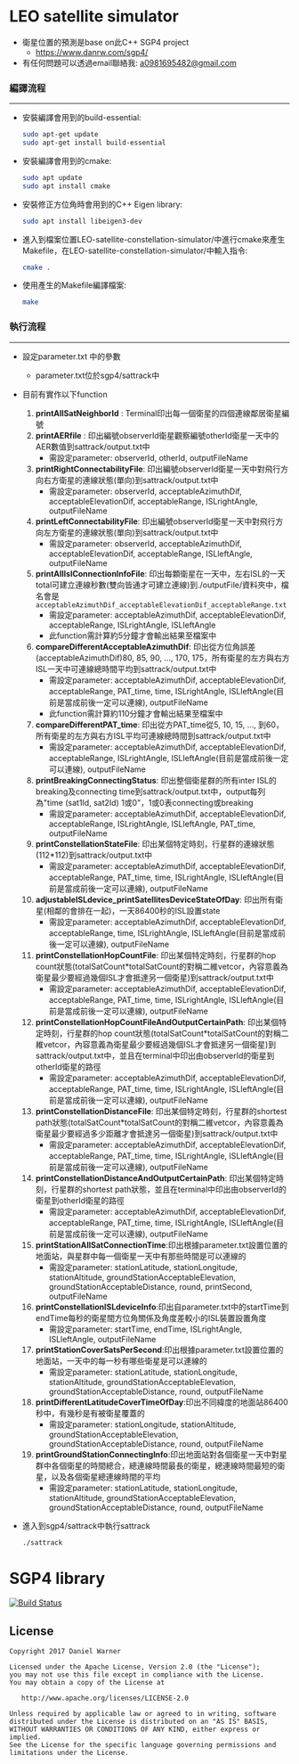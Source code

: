LEO satellite simulator
============
- 衛星位置的預測是base on此C++ SGP4 project
   - https://www.danrw.com/sgp4/
- 有任何問題可以透過email聯絡我: a0981695482@gmail.com
### 編譯流程

---

- 安裝編譯會用到的build-essential:
    ```bash
    sudo apt-get update
    sudo apt-get install build-essential
    ```

- 安裝編譯會用到的cmake:
    ```bash
    sudo apt update
    sudo apt install cmake
    ```

- 安裝修正方位角時會用到的C++ Eigen library:
    
    ```bash
    sudo apt install libeigen3-dev
    ```
    
- 進入到檔案位置LEO-satellite-constellation-simulator/中進行cmake來產生Makefile，在LEO-satellite-constellation-simulator/中輸入指令:
    
    ```bash
    cmake .
    ```
    
- 使用產生的Makefile編譯檔案:
    
    ```bash
    make
    ```
    

### 執行流程

---

- 設定parameter.txt 中的參數
    - parameter.txt位於sgp4/sattrack中
- 目前有實作以下function
    1. **printAllSatNeighborId** : Terminal印出每一個衛星的四個連線鄰居衛星編號
    2. **printAERfile** : 印出編號observerId衛星觀察編號otherId衛星一天中的AER數值到sattrack/output.txt中
        - 需設定parameter: observerId, otherId, outputFileName
    3. **printRightConnectabilityFile**: 印出編號observerId衛星一天中對飛行方向右方衛星的連線狀態(單向)到sattrack/output.txt中
        - 需設定parameter: observerId, acceptableAzimuthDif, acceptableElevationDif, acceptableRange, ISLrightAngle, outputFileName
    4. **printLeftConnectabilityFile**: 印出編號observerId衛星一天中對飛行方向左方衛星的連線狀態(單向)到sattrack/output.txt中
        - 需設定parameter: observerId, acceptableAzimuthDif, acceptableElevationDif, acceptableRange, ISLleftAngle, outputFileName
    5. **printAllIslConnectionInfoFile**: 印出每顆衛星在一天中，左右ISL的一天total可建立連線秒數(雙向皆通才可建立連線)到./outputFile/資料夾中，檔名會是`acceptableAzimuthDif_acceptableElevationDif_acceptableRange.txt`
        - 需設定parameter: acceptableAzimuthDif, acceptableElevationDif, acceptableRange, ISLrightAngle, ISLleftAngle
        - 此function需計算約5分鐘才會輸出結果至檔案中
    6. **compareDifferentAcceptableAzimuthDif**: 印出從方位角誤差(acceptableAzimuthDif)80, 85, 90, ..., 170, 175，所有衛星的左方與右方ISL一天中可連線總時間平均到sattrack/output.txt中
        - 需設定parameter: acceptableAzimuthDif, acceptableElevationDif, acceptableRange, PAT_time, time, ISLrightAngle, ISLleftAngle(目前是當成前後一定可以連線), outputFileName
        - 此function需計算約110分鐘才會輸出結果至檔案中
    7. **compareDifferentPAT_time**: 印出從方PAT_time從5, 10, 15, ..., 到60，所有衛星的左方與右方ISL平均可連線總時間到sattrack/output.txt中
        - 需設定parameter: acceptableAzimuthDif, acceptableElevationDif, acceptableRange, ISLrightAngle, ISLleftAngle(目前是當成前後一定可以連線), outputFileName
    8. **printBreakingConnectingStatus**: 印出整個衛星群的所有inter ISL的breaking及connecting time到sattrack/output.txt中，output每列為"time (sat1Id, sat2Id) 1或0"，1或0表connecting或breaking
        - 需設定parameter: acceptableAzimuthDif, acceptableElevationDif, acceptableRange, ISLrightAngle, ISLleftAngle, PAT_time, outputFileName
    9. **printConstellationStateFile**: 印出某個特定時刻，行星群的連線狀態(112*112)到sattrack/output.txt中
        - 需設定parameter: acceptableAzimuthDif, acceptableElevationDif, acceptableRange, PAT_time, time, ISLrightAngle, ISLleftAngle(目前是當成前後一定可以連線), outputFileName
    10. **adjustableISLdevice_printSatellitesDeviceStateOfDay**: 印出所有衛星(相鄰的會排在一起)，一天86400秒的ISL設置state
        - 需設定parameter: acceptableAzimuthDif, acceptableElevationDif, acceptableRange, time, ISLrightAngle, ISLleftAngle(目前是當成前後一定可以連線), outputFileName
    11. **printConstellationHopCountFile**: 印出某個特定時刻，行星群的hop count狀態(totalSatCount*totalSatCount的對稱二維vetcor，內容意義為衛星最少要經過幾個ISL才會抵達另一個衛星)到sattrack/output.txt中
        - 需設定parameter: acceptableAzimuthDif, acceptableElevationDif, acceptableRange, PAT_time, time, ISLrightAngle, ISLleftAngle(目前是當成前後一定可以連線), outputFileName
    12. **printConstellationHopCountFileAndOutputCertainPath**: 印出某個特定時刻，行星群的hop count狀態(totalSatCount*totalSatCount的對稱二維vetcor，內容意義為衛星最少要經過幾個ISL才會抵達另一個衛星)到sattrack/output.txt中，並且在terminal中印出由observerId的衛星到otherId衛星的路徑
        - 需設定parameter: acceptableAzimuthDif, acceptableElevationDif, acceptableRange, PAT_time, time, ISLrightAngle, ISLleftAngle(目前是當成前後一定可以連線), outputFileName
    13. **printConstellationDistanceFile**: 印出某個特定時刻，行星群的shortest path狀態(totalSatCount*totalSatCount的對稱二維vetcor，內容意義為衛星最少要經過多少距離才會抵達另一個衛星)到sattrack/output.txt中
        - 需設定parameter: acceptableAzimuthDif, acceptableElevationDif, acceptableRange, PAT_time, time, ISLrightAngle, ISLleftAngle(目前是當成前後一定可以連線), outputFileName
    14. **printConstellationDistanceAndOutputCertainPath**: 印出某個特定時刻，行星群的shortest path狀態，並且在terminal中印出由observerId的衛星到otherId衛星的路徑
        - 需設定parameter: acceptableAzimuthDif, acceptableElevationDif, acceptableRange, PAT_time, time, ISLrightAngle, ISLleftAngle(目前是當成前後一定可以連線), outputFileName
    15. **printStationAllSatConnectionTime**:印出根據parameter.txt設置位置的地面站，與星群中每一個衛星一天中有那些時間是可以連線的
        - 需設定parameter: stationLatitude, stationLongitude, stationAltitude, groundStationAcceptableElevation, groundStationAcceptableDistance, round, printSecond, outputFileName
    16. **printConstellationISLdeviceInfo**:印出自parameter.txt中的startTime到endTime每秒的衛星間方位角關係及角度差較小的ISL裝置設置角度
        - 需設定parameter: startTime, endTime, ISLrightAngle, ISLleftAngle, outputFileName
    17. **printStationCoverSatsPerSecond**:印出根據parameter.txt設置位置的地面站，一天中的每一秒有哪些衛星是可以連線的
        - 需設定parameter: stationLatitude, stationLongitude, stationAltitude, groundStationAcceptableElevation, groundStationAcceptableDistance, round, outputFileName  
    18. **printDifferentLatitudeCoverTimeOfDay**:印出不同緯度的地面站86400秒中，有幾秒是有被衛星覆蓋的
        - 需設定parameter: stationLongitude, stationAltitude, groundStationAcceptableElevation, groundStationAcceptableDistance, round, outputFileName 
    19. **printGroundStationConnectingInfo**:印出地面站對各個衛星一天中對星群中各個衛星的時間總合，總連線時間最長的衛星，總連線時間最短的衛星，以及各個衛星總連線時間的平均
        - 需設定parameter: stationLatitude, stationLongitude, stationAltitude, groundStationAcceptableElevation, groundStationAcceptableDistance, round, outputFileName
- 進入到sgp4/sattrack中執行sattrack
    
    ```bash
    ./sattrack
    ```
SGP4 library
============

[![Build Status](https://travis-ci.org/dnwrnr/sgp4.svg?branch=master)](https://travis-ci.org/dnwrnr/sgp4)

License
-------

    Copyright 2017 Daniel Warner

    Licensed under the Apache License, Version 2.0 (the "License");
    you may not use this file except in compliance with the License.
    You may obtain a copy of the License at

       http://www.apache.org/licenses/LICENSE-2.0

    Unless required by applicable law or agreed to in writing, software
    distributed under the License is distributed on an "AS IS" BASIS,
    WITHOUT WARRANTIES OR CONDITIONS OF ANY KIND, either express or implied.
    See the License for the specific language governing permissions and
    limitations under the License.
